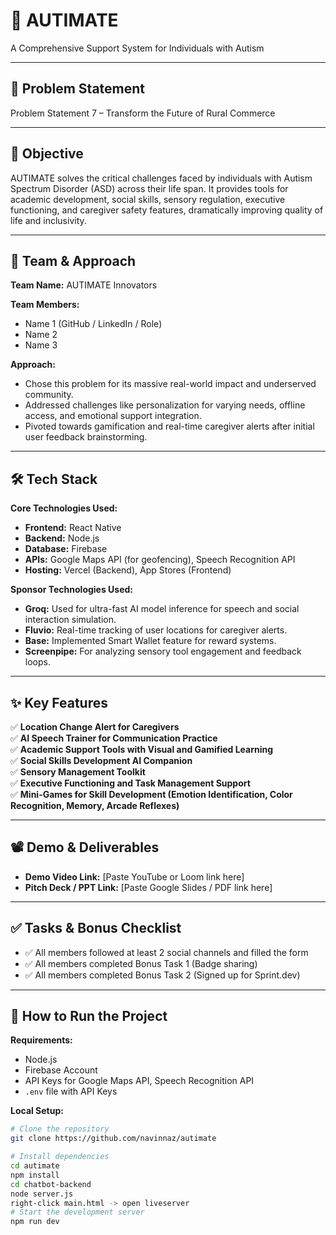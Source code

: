 # 🚀 AUTIMATE
A Comprehensive Support System for Individuals with Autism

---

## 📌 Problem Statement
Problem Statement 7 – Transform the Future of Rural Commerce

---

## 🎯 Objective
AUTIMATE solves the critical challenges faced by individuals with Autism Spectrum Disorder (ASD) across their life span. It provides tools for academic development, social skills, sensory regulation, executive functioning, and caregiver safety features, dramatically improving quality of life and inclusivity.

---

## 🧠 Team & Approach

**Team Name:** AUTIMATE Innovators

**Team Members:**
- Name 1 (GitHub / LinkedIn / Role)
- Name 2
- Name 3

**Approach:**
- Chose this problem for its massive real-world impact and underserved community.
- Addressed challenges like personalization for varying needs, offline access, and emotional support integration.
- Pivoted towards gamification and real-time caregiver alerts after initial user feedback brainstorming.

---

## 🛠️ Tech Stack

**Core Technologies Used:**

- **Frontend:** React Native
- **Backend:** Node.js
- **Database:** Firebase
- **APIs:** Google Maps API (for geofencing), Speech Recognition API
- **Hosting:** Vercel (Backend), App Stores (Frontend)

**Sponsor Technologies Used:**
- **Groq:** Used for ultra-fast AI model inference for speech and social interaction simulation.
- **Fluvio:** Real-time tracking of user locations for caregiver alerts.
- **Base:** Implemented Smart Wallet feature for reward systems.
- **Screenpipe:** For analyzing sensory tool engagement and feedback loops.

---

## ✨ Key Features

✅ **Location Change Alert for Caregivers**  
✅ **AI Speech Trainer for Communication Practice**  
✅ **Academic Support Tools with Visual and Gamified Learning**  
✅ **Social Skills Development AI Companion**  
✅ **Sensory Management Toolkit**  
✅ **Executive Functioning and Task Management Support**  
✅ **Mini-Games for Skill Development (Emotion Identification, Color Recognition, Memory, Arcade Reflexes)**

---

## 📽️ Demo & Deliverables

- **Demo Video Link:** [Paste YouTube or Loom link here]
- **Pitch Deck / PPT Link:** [Paste Google Slides / PDF link here]

---

## ✅ Tasks & Bonus Checklist

- ✅ All members followed at least 2 social channels and filled the form
- ✅ All members completed Bonus Task 1 (Badge sharing)
- ✅ All members completed Bonus Task 2 (Signed up for Sprint.dev)

---

## 🧪 How to Run the Project

**Requirements:**
- Node.js
- Firebase Account
- API Keys for Google Maps API, Speech Recognition API
- `.env` file with API Keys

**Local Setup:**

```bash
# Clone the repository
git clone https://github.com/navinnaz/autimate

# Install dependencies
cd autimate
npm install
cd chatbot-backend 
node server.js
right-click main.html -> open liveserver
# Start the development server
npm run dev
